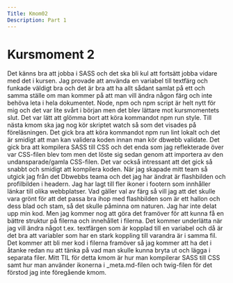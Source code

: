 ```yaml
---
Title: Kmom02
Description: Part 1
---
```


Kursmoment 2
==================

Det känns bra att jobba i SASS och det ska bli kul att fortsätt jobba vidare med det i kursen. Jag provade att använda en variabel till textfärg och funkade väldigt bra och det är bra att ha allt sådant samlat på ett och samma ställe om man kommer på att man vill ändra någon färg och inte behöva leta i hela dokumentet. 
Node, npm och npm script är helt nytt för mig och det var lite svårt i början men det blev lättare mot kursmomentets slut. Det var lätt att glömma bort att köra kommandot npm run style. Till nästa kmom ska jag nog kör skriptet watch så som det visades på föreläsningen. Det gick bra att köra kommandot npm run lint lokalt och det är smidigt att man kan validera koden innan man kör dbwebb validate. 
Det gick bra att kompilera SASS till CSS och det enda som jag reflekterade över var CSS-filen blev tom men det löste sig sedan genom att importera av den undansparade/gamla CSS-filen. Det var också intressant att det gick så snabbt och smidigt att kompilera koden.
När jag skapade mitt team så utgick jag från det Dbwebbs teama och det jag har ändrat är flashbilden och profilbilden i headern. Jag har lagt till fler ikoner i footern som innhåller länkar till olika webbplatser. Vad gäller val av färg så vill jag att det skulle vara grönt för att det passa bra ihop med flashbilden som är ett hallon och dess blad och stam, så det skulle påminna om naturen. 
Jag har inte delat upp min kod. Men jag kommer nog att göra det framöver för att kunna få en bättre struktur på filerna och innehållet i filerna. Det kommer underlätta när jag vill ändra något t.ex. textfärgen som är kopplad till en variabel och då är det bra att variabler som har en stark koppling till varandra är i samma fil. Det kommer att bli mer kod i filerna framöver så jag kommer att ha det i åtanke redan nu att tänka på vad man skulle kunna bryta ut och lägga i separata filer.
Mitt TIL för detta kmom är hur man kompilerar SASS till CSS samt hur man använder ikonerna i _meta.md-filen och twig-filen för det förstod jag inte föregående kmom.
